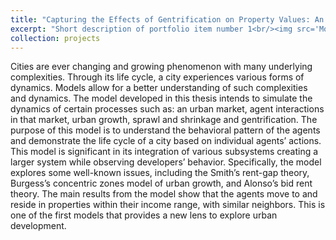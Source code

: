 ```yaml
---
title: "Capturing the Effects of Gentrification on Property Values: An Agent-Based Modeling Approach"
excerpt: "Short description of portfolio item number 1<br/><img src='Model-graphical-user-interface-at-default-settings.pbm'>"
collection: projects
---
```


Cities are ever changing and growing phenomenon with many underlying complexities. Through its life cycle, a city experiences various forms of dynamics. Models allow for a better understanding of such complexities and dynamics. The model developed in this thesis intends to simulate the dynamics of certain processes such as: an urban market, agent interactions in that market, urban growth, sprawl and shrinkage and gentrification. The purpose of this model is to understand the behavioral pattern of the agents and demonstrate the life cycle of a city based on individual agents’ actions. This model is significant in its integration of various subsystems creating a larger system while observing developers’ behavior. Specifically, the model explores some well-known issues, including the Smith’s rent-gap theory, Burgess’s concentric zones model of urban growth, and Alonso’s bid rent theory. The main results from the model show that the agents move to and reside in properties within their income range, with similar neighbors. This is one of the first models that provides a new lens to explore urban development.